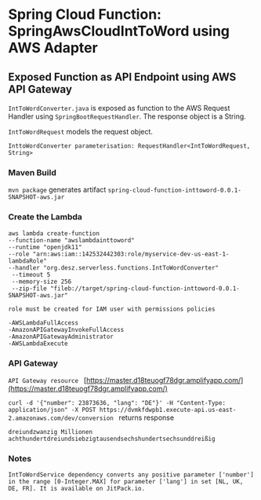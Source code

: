 # Spring Cloud Function: SpringAwsCloudIntToWord using AWS Adapter

## Exposed Function as API Endpoint using AWS API Gateway
`IntToWordConverter.java` is exposed as function to the AWS Request Handler using `SpringBootRequestHandler`. The response object is a String.

`IntToWordRequest` models the request object.

`InttoWordConverter parameterisation: RequestHandler<IntToWordRequest, String>`


### Maven Build 

`mvn package` generates artifact `spring-cloud-function-inttoword-0.0.1-SNAPSHOT-aws.jar`

### Create the Lambda

`aws lambda create-function` \
`--function-name "awslambdainttoword"`\
`--runtime "openjdk11"` \
`--role "arn:aws:iam::142532442303:role/myservice-dev-us-east-1-lambdaRole"`\
`--handler "org.desz.serverless.functions.IntToWordConverter"`\
` --timeout 5`\
` --memory-size 256`\
` --zip-file "fileb://target/spring-cloud-function-inttoword-0.0.1-SNAPSHOT-aws.jar"`


`role must be created for IAM user with permissions policies`

 `-AWSLambdaFullAccess` \
`-AmazonAPIGatewayInvokeFullAccess`\
 `-AmazonAPIGatewayAdministrator`\
 `-AWSLambdaExecute`

### API Gateway

 `API Gateway resource `
[https://master.d18teuogf78dgr.amplifyapp.com/](https://master.d18teuogf78dgr.amplifyapp.com/)

`curl -d '{"number": 23873636, "lang": "DE"}' -H "Content-Type: application/json" -X POST https://dvmkfdwpb1.execute-api.us-east-2.amazonaws.com/dev/conversion
`
returns response

`dreiundzwanzig Millionen achthundertdreiundsiebzigtausendsechshundertsechsunddreißig`

### Notes

`IntToWordService dependency converts any positive parameter ['number'] in the range [0-Integer.MAX] for parameter ['lang'] in set [NL, UK, DE, FR]. It is available on JitPack.io.`


